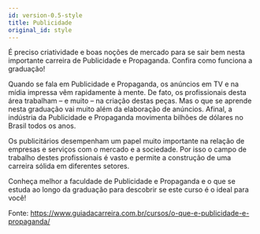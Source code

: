 ```yaml
---
id: version-0.5-style
title: Publicidade
original_id: style
---
```


É preciso criatividade e boas noções de mercado para se sair bem nesta importante carreira de Publicidade e Propaganda. Confira como funciona a graduação!

Quando se fala em Publicidade e Propaganda, os anúncios em TV e na mídia impressa vêm rapidamente à mente. De fato, os profissionais desta área trabalham – e muito – na criação destas peças. Mas o que se aprende nesta graduação vai muito além da elaboração de anúncios. Afinal, a indústria da Publicidade e Propaganda movimenta bilhões de dólares no Brasil todos os anos.

Os publicitários desempenham um papel muito importante na relação de empresas e serviços com o mercado e a sociedade. Por isso o campo de trabalho destes profissionais é vasto e permite a construção de uma carreira sólida em diferentes setores.

Conheça melhor a faculdade de Publicidade e Propaganda e o que se estuda ao longo da graduação para descobrir se este curso é o ideal para você!


Fonte: https://www.guiadacarreira.com.br/cursos/o-que-e-publicidade-e-propaganda/